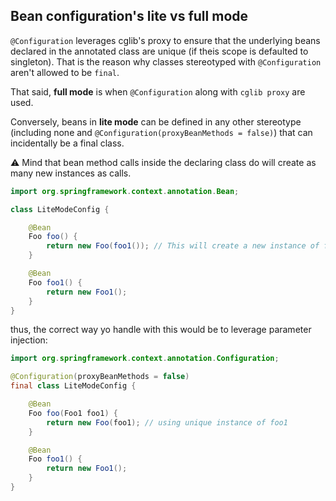 ## Bean configuration's lite vs full mode

`@Configuration` leverages cglib's proxy to ensure that the underlying beans declared in the annotated class are unique
(if theis scope is defaulted to singleton). That is the reason why classes stereotyped with `@Configuration` aren't allowed
to be `final`.

That said, **full mode** is when `@Configuration` along with `cglib proxy` are used.

Conversely, beans in **lite mode** can be defined in any other stereotype (including none and `@Configuration(proxyBeanMethods = false)`)
that can incidentally be a final class.

⚠️ Mind that bean method calls inside the declaring class do will create as many new instances as calls.

```java
import org.springframework.context.annotation.Bean;

class LiteModeConfig {

    @Bean
    Foo foo() {
        return new Foo(foo1()); // This will create a new instance of foo1
    }

    @Bean
    Foo foo1() {
        return new Foo1();
    }
}
```

thus, the correct way yo handle with this would be to leverage parameter injection:

```java
import org.springframework.context.annotation.Configuration;

@Configuration(proxyBeanMethods = false)
final class LiteModeConfig {

    @Bean
    Foo foo(Foo1 foo1) {
        return new Foo(foo1); // using unique instance of foo1
    }

    @Bean
    Foo foo1() {
        return new Foo1();
    }
}
```
